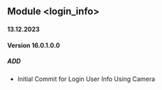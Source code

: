 ## Module <login_info>

#### 13.12.2023
#### Version 16.0.1.0.0
##### ADD

- Initial Commit for Login User Info Using Camera
